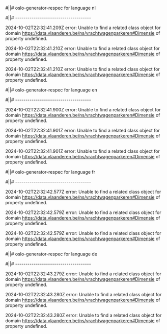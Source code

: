 #||# oslo-generator-respec for language nl  

#||# -------------------------------------  

2024-10-02T22:32:41.209Z error: Unable to find a related class object for domain https://data.vlaanderen.be/ns/vrachtwagenparkeren#Dimensie of property undefined.

2024-10-02T22:32:41.210Z error: Unable to find a related class object for domain https://data.vlaanderen.be/ns/vrachtwagenparkeren#Dimensie of property undefined.

2024-10-02T22:32:41.210Z error: Unable to find a related class object for domain https://data.vlaanderen.be/ns/vrachtwagenparkeren#Dimensie of property undefined.

#||# oslo-generator-respec for language en  

#||# -------------------------------------  

2024-10-02T22:32:41.900Z error: Unable to find a related class object for domain https://data.vlaanderen.be/ns/vrachtwagenparkeren#Dimensie of property undefined.

2024-10-02T22:32:41.901Z error: Unable to find a related class object for domain https://data.vlaanderen.be/ns/vrachtwagenparkeren#Dimensie of property undefined.

2024-10-02T22:32:41.901Z error: Unable to find a related class object for domain https://data.vlaanderen.be/ns/vrachtwagenparkeren#Dimensie of property undefined.

#||# oslo-generator-respec for language fr  

#||# -------------------------------------  

2024-10-02T22:32:42.577Z error: Unable to find a related class object for domain https://data.vlaanderen.be/ns/vrachtwagenparkeren#Dimensie of property undefined.

2024-10-02T22:32:42.579Z error: Unable to find a related class object for domain https://data.vlaanderen.be/ns/vrachtwagenparkeren#Dimensie of property undefined.

2024-10-02T22:32:42.579Z error: Unable to find a related class object for domain https://data.vlaanderen.be/ns/vrachtwagenparkeren#Dimensie of property undefined.

#||# oslo-generator-respec for language de  

#||# -------------------------------------  

2024-10-02T22:32:43.279Z error: Unable to find a related class object for domain https://data.vlaanderen.be/ns/vrachtwagenparkeren#Dimensie of property undefined.

2024-10-02T22:32:43.280Z error: Unable to find a related class object for domain https://data.vlaanderen.be/ns/vrachtwagenparkeren#Dimensie of property undefined.

2024-10-02T22:32:43.280Z error: Unable to find a related class object for domain https://data.vlaanderen.be/ns/vrachtwagenparkeren#Dimensie of property undefined.

